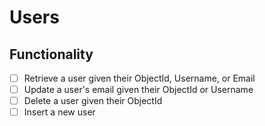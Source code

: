 # Users
## Functionality
- [ ] Retrieve a user given their ObjectId, Username, or Email
- [ ] Update a user's email given their ObjectId or Username
- [ ] Delete a user given their ObjectId
- [ ] Insert a new user